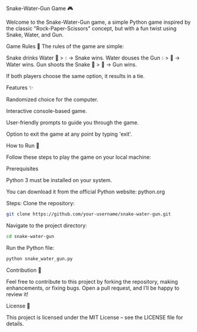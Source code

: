 Snake-Water-Gun Game 🎮

Welcome to the Snake-Water-Gun game, a simple Python game inspired by the classic "Rock-Paper-Scissors" concept, but with a fun twist using Snake, Water, and Gun.

Game Rules 📝
The rules of the game are simple:

Snake drinks Water 🐍 > 💧 → Snake wins.
Water douses the Gun 💧 > 🔫 → Water wins.
Gun shoots the Snake 🔫 > 🐍 → Gun wins.

If both players choose the same option, it results in a tie.

Features ✨

Randomized choice for the computer.

Interactive console-based game.

User-friendly prompts to guide you through the game.

Option to exit the game at any point by typing 'exit'.

How to Run 🚀

Follow these steps to play the game on your local machine:

Prerequisites

Python 3 must be installed on your system. 

You can download it from the official Python website: python.org

Steps:
Clone the repository:
  ```bash
git clone https://github.com/your-username/snake-water-gun.git
 ```

Navigate to the project directory:
```bash
cd snake-water-gun
 ```
Run the Python file:
```bash
python snake_water_gun.py
 ```

Contribution 🤝

Feel free to contribute to this project by forking the repository, making enhancements, or fixing bugs. Open a pull request, and I’ll be happy to review it!

License 📜

This project is licensed under the MIT License – see the LICENSE file for details.
